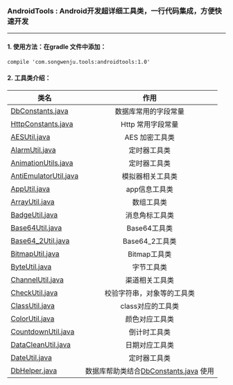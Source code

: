 ### AndroidTools : Android开发超详细工具类，一行代码集成，方便快速开发

---
#### 1. 使用方法：在gradle 文件中添加：

```
compile 'com.songwenju.tools:androidtools:1.0'
```


#### 2. 工具类介绍：

| 类名                       | 作用    |
| --------                  | :-----:  |
| [DbConstants.java](androidtools/src/main/java/com/songwenju/androidtools/constant/DbConstants.java)          |数据库常用的字段常量| 
| [HttpConstants.java](androidtools/src/main/java/com/songwenju/androidtools/constant/HttpConstants.java)      |Http 常用字段常量| 
| [AESUtil.java](androidtools/src/main/java/com/songwenju/androidtools/util/AESUtil.java)              |AES 加密工具类      |
| [AlarmUtil.java](androidtools/src/main/java/com/songwenju/androidtools/util/AlarmUtil.java)              | 定时器工具类     |
| [AnimationUtils.java](androidtools/src/main/java/com/songwenju/androidtools/util/AlarmUtil.java)              | 定时器工具类     |
| [AntiEmulatorUtil.java](androidtools/src/main/java/com/songwenju/androidtools/util/AntiEmulatorUtil.java)     | 模拟器相关工具类     |
| [AppUtil.java](androidtools/src/main/java/com/songwenju/androidtools/util/AppUtil.java)              | app信息工具类     |
| [ArrayUtil.java](androidtools/src/main/java/com/songwenju/androidtools/util/ArrayUtil.java)              | 数组工具类     |
| [BadgeUtil.java](androidtools/src/main/java/com/songwenju/androidtools/util/BadgeUtil.java)              | 消息角标工具类  |
| [Base64Util.java](androidtools/src/main/java/com/songwenju/androidtools/util/Base64Util.java)            | Base64工具类   |
| [Base64_2Util.java](androidtools/src/main/java/com/songwenju/androidtools/util/Base64_2Util.java)        | Base64_2工具类 |
| [BitmapUtil.java](androidtools/src/main/java/com/songwenju/androidtools/util/BitmapUtil.java)              | Bitmap工具类     |
| [ByteUtil.java](androidtools/src/main/java/com/songwenju/androidtools/util/ByteUtil.java)              | 字节工具类     |
| [ChannelUtil.java](androidtools/src/main/java/com/songwenju/androidtools/util/ChannelUtil.java)              | 渠道相关工具类     |
| [CheckUtil.java](androidtools/src/main/java/com/songwenju/androidtools/util/CheckUtil.java)              | 校验字符串，对象等的工具类     |
| [ClassUtil.java](androidtools/src/main/java/com/songwenju/androidtools/util/ClassUtil.java)              | class对应的工具类     |
| [ColorUtil.java](androidtools/src/main/java/com/songwenju/androidtools/util/ColorUtil.java)              | 颜色对应工具类     |
| [CountdownUtil.java](androidtools/src/main/java/com/songwenju/androidtools/util/CountdownUtil.java)              | 倒计时工具类     |
| [DataCleanUtil.java](androidtools/src/main/java/com/songwenju/androidtools/util/DateUtil.java)              | 日期对应工具类     |
| [DateUtil.java](androidtools/src/main/java/com/songwenju/androidtools/util/AlarmUtil.java)              | 定时器工具类     |
| [DbHelper.java](androidtools/src/main/java/com/songwenju/androidtools/util/DbHelper.java)              | 数据库帮助类结合[DbConstants.java](androidtools/src/main/java/com/songwenju/androidtools/constant/DbConstants.java) 使用|
